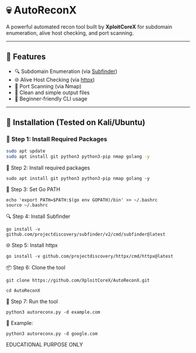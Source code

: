 # 💀 AutoReconX

A powerful automated recon tool built by **XploitCoreX** for subdomain enumeration, alive host checking, and port scanning.

---

## 🚀 Features

- 🔍 Subdomain Enumeration (via [Subfinder](https://github.com/projectdiscovery/subfinder))
- 🌐 Alive Host Checking (via [httpx](https://github.com/projectdiscovery/httpx))
- 🔎 Port Scanning (via Nmap)
- 📂 Clean and simple output files
- 🧠 Beginner-friendly CLI usage

---

## 🧰 Installation (Tested on Kali/Ubuntu)

### 🔹 Step 1: Install Required Packages

```bash
sudo apt update
sudo apt install git python3 python3-pip nmap golang -y
```

 🧰 Step 2: Install required packages


```
sudo apt install git python3 python3-pip nmap golang -y
```

🧾 Step 3: Set Go PATH

```
echo 'export PATH=$PATH:$(go env GOPATH)/bin' >> ~/.bashrc
source ~/.bashrc
```

🔍 Step 4: Install Subfinder

```
go install -v github.com/projectdiscovery/subfinder/v2/cmd/subfinder@latest
```

🌐 Step 5: Install httpx

```
go install -v github.com/projectdiscovery/httpx/cmd/httpx@latest
```

📦 Step 6: Clone the tool

```
git clone https://github.com/XploitCoreX/AutoReconX.git
```
```
cd AutoReconX
```

🚀 Step 7: Run the tool

```
python3 autoreconx.py -d example.com
```

🧪 Example:

```
python3 autoreconx.py -d google.com
```

EDUCATIONAL PURPOSE ONLY 
